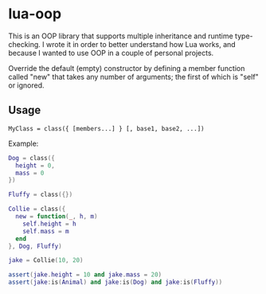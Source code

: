 # lua-oop
This is an OOP library that supports multiple inheritance and runtime
type-checking.  I wrote it in order to better understand how Lua works,
and because I wanted to use OOP in a couple of personal projects.

Override the default (empty) constructor by defining a member function    
called "new" that takes any number of arguments; the first of which is
"self" or ignored.
  
## Usage
      
`MyClass = class({ [members...] } [, base1, base2, ...])`
 
Example:

```lua
Dog = class({  
  height = 0,
  mass = 0 
})

Fluffy = class({})

Collie = class({
  new = function(_, h, m)
    self.height = h
    self.mass = m
  end 
}, Dog, Fluffy)

jake = Collie(10, 20)

assert(jake.height = 10 and jake.mass = 20)
assert(jake:is(Animal) and jake:is(Dog) and jake:is(Fluffy))
```
